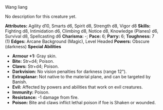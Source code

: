 Wang liang

No description for this creature yet.

**Attributes:** Agility d10, Smarts d6, Spirit d8, Strength d8, Vigor
d8
**Skills:** Fighting d8, Intimidation d6, Climbing d8, Notice d8,
Knowledge (Planes) d6, Survival d8, Spellcasting d6
**Charisma:** -; **Pace:** 6; **Parry:** 6; **Toughness:** 7 (1)
**Edges:** Arcane Background (Magic), Level Headed
**Powers:** Obscure (darkness)
**Special Abilities**
- **Armour +1:** Gray skin.
- **Bite:** Str+d4; Poison.
- **Claws:** Str+d4; Poison.
- **Darkvision:** No vision penalties for darkness (range 12").
- **Extraplanar:** Not native to the material plane, and can be targeted
by Banish.
- **Evil:** Affected by powers and abilities that work on evil
creatures.
- **Immunity:** Poison.
- **Resistance:** -1 damage from fire.
- **Poison:** Bite and claws inflict lethal poison if foe is Shaken or
wounded.


